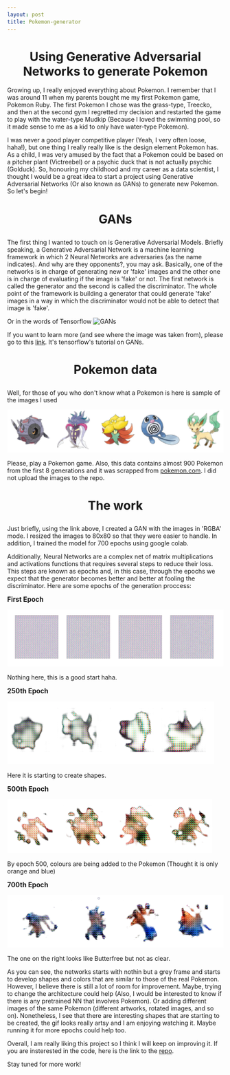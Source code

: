 ```yaml
---
layout: post
title: Pokemon-generator
---
```

<h1 style="font-size:200%;text-align:center">Using Generative Adversarial Networks to generate Pokemon</h1>

Growing up, I really enjoyed everything about Pokemon. I remember that I was around 11 when my parents bought me my first Pokemon game, Pokemon Ruby. The first Pokemon I chose was the grass-type, Treecko, and then at the second gym I regretted my decision and restarted the game to play with the water-type Mudkip (Because I loved the swimming pool, so it made sense to me as a kid to only have water-type Pokemon). 

I was never a good player competitive player (Yeah, I very often loose, haha!), but one thing I really really like is the design element Pokemon has. As a child, I was very amused by the fact that a Pokemon could be based on a pitcher plant (Victreebel) or a psychic duck that is not actually psychic (Golduck). So, honouring my childhood and my career as a data scientist, I thought I would be a great idea to start a project using Generative Adversarial Networks (Or also known as GANs) to generate new Pokemon. So let's begin!

<h3 style="font-size:200%;text-align:center">GANs</h3>

The first thing I wanted to touch on is Generative Adversarial Models. Briefly speaking, a Generative Adversarial Network is a machine learning framework in which 2 Neural Networks are adversaries (as the name indicates). And why are they opponents?, you may ask. Basically, one of the networks is in charge of generating new or 'fake' images and the other one is in charge of evaluating if the image is 'fake' or not. The first network is called the generator and the second is called the discriminator. The whole point of the framework is building a generator that could generate 'fake' images in a way in which the discriminator would not be able to detect that image is 'fake'.

Or in the words of Tensorflow
![GANs](https://github.com/tensorflow/docs/raw/3082041fb5ef2b29217584659bc43d89602d57cf/site/en/tutorials/generative/images/gan1.png)

If you want to learn more (and see where the image was taken from), please go to this [link](https://www.tensorflow.org/tutorials/generative/dcgan). It's tensorflow's tutorial on GANs.

<h3 style="font-size:200%;text-align:center">Pokemon data</h3>

Well, for those of you who don't know what a Pokemon is here is sample of the images I used

![Pokemon_sample](../images/pokemon_sample.PNG)

Please, play a Pokemon game. Also, this data contains almost 900 Pokemon from the first 8 generations and it was scrapped from [pokemon.com](https://www.pokemon.com/us/pokedex/). I did not upload the images to the repo. 


<h3 style="font-size:200%;text-align:center">The work</h3>

Just briefly, using the link above, I created a GAN with the images in 'RGBA' mode. I resized the images to 80x80 so that they were easier to handle. In addition, I trained the model for 700 epochs using google colab.

Additionally, Neural Networks are a complex net of matrix multiplications and activations functions that requires several steps to reduce their loss. This steps are known as epochs and, in this case, through the epochs we expect that the generator becomes better and better at fooling the discriminator. Here are some epochs of the generation proccess:

<b style="font-size:110%;text-align:center">First Epoch</b>

![](../images/epoch_1.png)

Nothing here, this is a good start haha.

<b style="font-size:110%;text-align:center">250th Epoch</b>

![](../images/epoch_250.png)

Here it is starting to create shapes.

<b style="font-size:110%;text-align:center">500th Epoch</b>

![](../images/epoch_500.png)

By epoch 500, colours are being added to the Pokemon (Thought it is only orange and blue)

<b style="font-size:110%;text-align:center">700th Epoch</b>

![](../images/results.png)

The one on the right looks like Butterfree but not as clear.

As you can see, the networks starts with nothin but a grey frame and starts to develop shapes and colors that are similar to those of the real Pokemon. However, I believe there is still a lot of room for improvement. Maybe, trying to change the architecture could help (Also, I would be interested to know if there is any pretrained NN that involves Pokemon). Or adding different images of the same Pokemon (different artworks, rotated images, and so on). Nonetheless, I see that there are interesting shapes that are starting to be created, the gif looks really artsy and I am enjoying watching it. Maybe running it for more epochs could help too. 

Overall, I am really liking this project so I think I will keep on improving it. If you are insterested in the code, here is the link to the [repo](https://github.com/AndresPitta/P02_Pokemon-merger). 

Stay tuned for more work!




